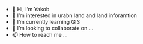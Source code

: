 - 👋 Hi, I’m Yakob
- 👀 I’m interested in urabn land and land inforamtion 
- 🌱 I’m currently learning GIS 
- 💞️ I’m looking to collaborate on ...
- 📫 How to reach me ...

<!---
yakobis a ✨ special ✨ repository because its `README.md` (this file) appears on your GitHub profile.
You can click the Preview link to take a look at your changes.
--->
